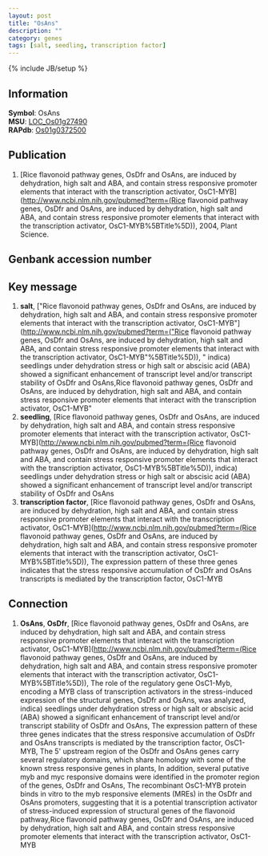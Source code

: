 ```yaml
---
layout: post
title: "OsAns"
description: ""
category: genes
tags: [salt, seedling, transcription factor]
---
```

{% include JB/setup %}

## Information
__Symbol__: OsAns  
__MSU__: [LOC_Os01g27490](http://rice.plantbiology.msu.edu/cgi-bin/ORF_infopage.cgi?orf=LOC_Os01g27490)  
__RAPdb__: [Os01g0372500](http://rapdb.dna.affrc.go.jp/viewer/gbrowse_details/irgsp1?name=Os01g0372500)  

## Publication
1. [Rice flavonoid pathway genes, OsDfr and OsAns, are induced by dehydration, high salt and ABA, and contain stress responsive promoter elements that interact with the transcription activator, OsC1-MYB](http://www.ncbi.nlm.nih.gov/pubmed?term=(Rice flavonoid pathway genes, OsDfr and OsAns, are induced by dehydration, high salt and ABA, and contain stress responsive promoter elements that interact with the transcription activator, OsC1-MYB%5BTitle%5D)), 2004, Plant Science.

## Genbank accession number

## Key message
1. __salt__, ["Rice flavonoid pathway genes, OsDfr and OsAns, are induced by dehydration, high salt and ABA, and contain stress responsive promoter elements that interact with the transcription activator, OsC1-MYB"](http://www.ncbi.nlm.nih.gov/pubmed?term=("Rice flavonoid pathway genes, OsDfr and OsAns, are induced by dehydration, high salt and ABA, and contain stress responsive promoter elements that interact with the transcription activator, OsC1-MYB"%5BTitle%5D)), " indica) seedlings under dehydration stress or high salt or abscisic acid (ABA) showed a significant enhancement of transcript level and/or transcript stability of OsDfr and OsAns,Rice flavonoid pathway genes, OsDfr and OsAns, are induced by dehydration, high salt and ABA, and contain stress responsive promoter elements that interact with the transcription activator, OsC1-MYB"
2. __seedling__, [Rice flavonoid pathway genes, OsDfr and OsAns, are induced by dehydration, high salt and ABA, and contain stress responsive promoter elements that interact with the transcription activator, OsC1-MYB](http://www.ncbi.nlm.nih.gov/pubmed?term=(Rice flavonoid pathway genes, OsDfr and OsAns, are induced by dehydration, high salt and ABA, and contain stress responsive promoter elements that interact with the transcription activator, OsC1-MYB%5BTitle%5D)),  indica) seedlings under dehydration stress or high salt or abscisic acid (ABA) showed a significant enhancement of transcript level and/or transcript stability of OsDfr and OsAns
3. __transcription factor__, [Rice flavonoid pathway genes, OsDfr and OsAns, are induced by dehydration, high salt and ABA, and contain stress responsive promoter elements that interact with the transcription activator, OsC1-MYB](http://www.ncbi.nlm.nih.gov/pubmed?term=(Rice flavonoid pathway genes, OsDfr and OsAns, are induced by dehydration, high salt and ABA, and contain stress responsive promoter elements that interact with the transcription activator, OsC1-MYB%5BTitle%5D)),  The expression pattern of these three genes indicates that the stress responsive accumulation of OsDfr and OsAns transcripts is mediated by the transcription factor, OsC1-MYB

## Connection
1. __OsAns__, __OsDfr__, [Rice flavonoid pathway genes, OsDfr and OsAns, are induced by dehydration, high salt and ABA, and contain stress responsive promoter elements that interact with the transcription activator, OsC1-MYB](http://www.ncbi.nlm.nih.gov/pubmed?term=(Rice flavonoid pathway genes, OsDfr and OsAns, are induced by dehydration, high salt and ABA, and contain stress responsive promoter elements that interact with the transcription activator, OsC1-MYB%5BTitle%5D)),  The role of the regulatory gene OsC1-Myb, encoding a MYB class of transcription activators in the stress-induced expression of the structural genes, OsDfr and OsAns, was analyzed, indica) seedlings under dehydration stress or high salt or abscisic acid (ABA) showed a significant enhancement of transcript level and/or transcript stability of OsDfr and OsAns, The expression pattern of these three genes indicates that the stress responsive accumulation of OsDfr and OsAns transcripts is mediated by the transcription factor, OsC1-MYB, The 5' upstream region of the OsDfr and OsAns genes carry several regulatory domains, which share homology with some of the known stress responsive genes in plants, In addition, several putative myb and myc responsive domains were identified in the promoter region of the genes, OsDfr and OsAns, The recombinant OsC1-MYB protein binds in vitro to the myb responsive elements (MREs) in the OsDfr and OsAns promoters, suggesting that it is a potential transcription activator of stress-induced expression of structural genes of the flavonoid pathway,Rice flavonoid pathway genes, OsDfr and OsAns, are induced by dehydration, high salt and ABA, and contain stress responsive promoter elements that interact with the transcription activator, OsC1-MYB



